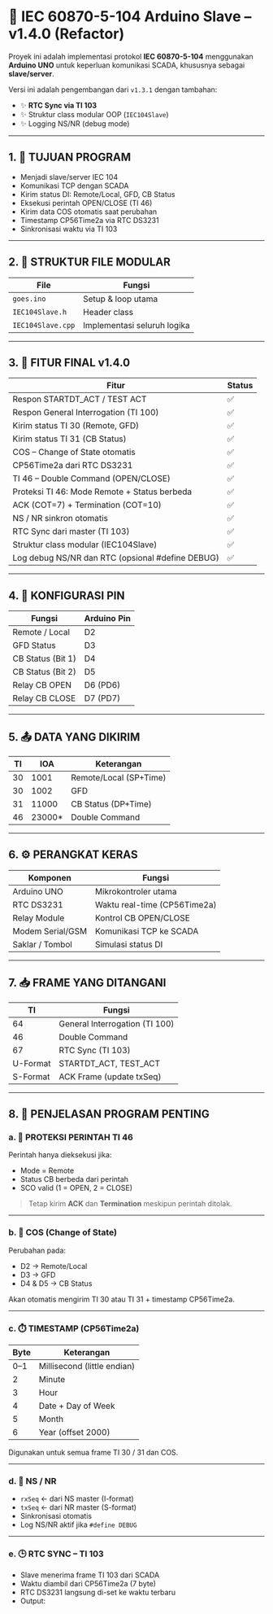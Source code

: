 # 📡 IEC 60870-5-104 Arduino Slave – v1.4.0 (Refactor)

Proyek ini adalah implementasi protokol **IEC 60870-5-104** menggunakan **Arduino UNO** untuk keperluan komunikasi SCADA, khususnya sebagai **slave/server**.

Versi ini adalah pengembangan dari `v1.3.1` dengan tambahan:
- ✨ **RTC Sync via TI 103**
- ✨ Struktur class modular OOP (`IEC104Slave`)
- ✨ Logging NS/NR (debug mode)

---

## 1. 🎯 TUJUAN PROGRAM

- Menjadi slave/server IEC 104  
- Komunikasi TCP dengan SCADA  
- Kirim status DI: Remote/Local, GFD, CB Status  
- Eksekusi perintah OPEN/CLOSE (TI 46)  
- Kirim data COS otomatis saat perubahan  
- Timestamp CP56Time2a via RTC DS3231  
- Sinkronisasi waktu via TI 103  

---

## 2. 🧱 STRUKTUR FILE MODULAR

| File             | Fungsi                           |
|------------------|----------------------------------|
| `goes.ino`       | Setup & loop utama               |
| `IEC104Slave.h`  | Header class                     |
| `IEC104Slave.cpp`| Implementasi seluruh logika      |

---

## 3. 🧩 FITUR FINAL v1.4.0

| Fitur                                               | Status |
|-----------------------------------------------------|--------|
| Respon STARTDT_ACT / TEST ACT                       | ✅     |
| Respon General Interrogation (TI 100)               | ✅     |
| Kirim status TI 30 (Remote, GFD)                    | ✅     |
| Kirim status TI 31 (CB Status)                      | ✅     |
| COS – Change of State otomatis                      | ✅     |
| CP56Time2a dari RTC DS3231                          | ✅     |
| TI 46 – Double Command (OPEN/CLOSE)                 | ✅     |
| Proteksi TI 46: Mode Remote + Status berbeda        | ✅     |
| ACK (COT=7) + Termination (COT=10)                  | ✅     |
| NS / NR sinkron otomatis                            | ✅     |
| RTC Sync dari master (TI 103)                       | ✅     |
| Struktur class modular (IEC104Slave)                | ✅     |
| Log debug NS/NR dan RTC (opsional #define DEBUG)    | ✅     |

---

## 4. 📌 KONFIGURASI PIN

| Fungsi            | Arduino Pin |
|-------------------|-------------|
| Remote / Local    | D2          |
| GFD Status        | D3          |
| CB Status (Bit 1) | D4          |
| CB Status (Bit 2) | D5          |
| Relay CB OPEN     | D6 (PD6)    |
| Relay CB CLOSE    | D7 (PD7)    |

---

## 5. 📤 DATA YANG DIKIRIM

| TI   | IOA     | Keterangan              |
|------|---------|--------------------------|
| 30   | 1001    | Remote/Local (SP+Time)   |
| 30   | 1002    | GFD                      |
| 31   | 11000   | CB Status (DP+Time)      |
| 46   | 23000*  | Double Command           |

---

## 6. ⚙️ PERANGKAT KERAS

| Komponen         | Fungsi                           |
|------------------|----------------------------------|
| Arduino UNO      | Mikrokontroler utama             |
| RTC DS3231       | Waktu real-time (CP56Time2a)     |
| Relay Module     | Kontrol CB OPEN/CLOSE            |
| Modem Serial/GSM | Komunikasi TCP ke SCADA          |
| Saklar / Tombol  | Simulasi status DI               |

---

## 7. 📥 FRAME YANG DITANGANI

| TI       | Fungsi                                |
|----------|----------------------------------------|
| 64       | General Interrogation (TI 100)         |
| 46       | Double Command                         |
| 67       | RTC Sync (TI 103)                      |
| U-Format | STARTDT_ACT, TEST_ACT                  |
| S-Format | ACK Frame (update txSeq)               |

---

## 8. 📘 PENJELASAN PROGRAM PENTING

### a. 🔐 PROTEKSI PERINTAH TI 46

Perintah hanya dieksekusi jika:
- Mode = Remote  
- Status CB berbeda dari perintah  
- SCO valid (1 = OPEN, 2 = CLOSE)

> Tetap kirim **ACK** dan **Termination** meskipun perintah ditolak.

---

### b. 🔄 COS (Change of State)

Perubahan pada:
- D2 → Remote/Local  
- D3 → GFD  
- D4 & D5 → CB Status  

Akan otomatis mengirim TI 30 atau TI 31 + timestamp CP56Time2a.

---

### c. ⏱️ TIMESTAMP (CP56Time2a)

| Byte | Keterangan                |
|------|---------------------------|
| 0–1  | Millisecond (little endian) |
| 2    | Minute                    |
| 3    | Hour                      |
| 4    | Date + Day of Week        |
| 5    | Month                     |
| 6    | Year (offset 2000)        |

Digunakan untuk semua frame TI 30 / 31 dan COS.

---

### d. 🔁 NS / NR

- `rxSeq` ← dari NS master (I-format)  
- `txSeq` ← dari NR master (S-format)  
- Sinkronisasi otomatis  
- Log NS/NR aktif jika `#define DEBUG`

---

### e. 🕒 RTC SYNC – TI 103

- Slave menerima frame TI 103 dari SCADA  
- Waktu diambil dari CP56Time2a (7 byte)  
- RTC DS3231 langsung di-set ke waktu terbaru  
- Output:
